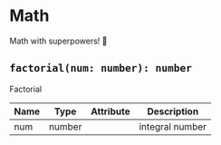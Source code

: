 # Math

Math with superpowers! 💪

## `factorial(num: number): number`

Factorial

| Name | Type | Attribute | Description |
| --- | --- | --- | --- |
| num | number |  | integral number |
